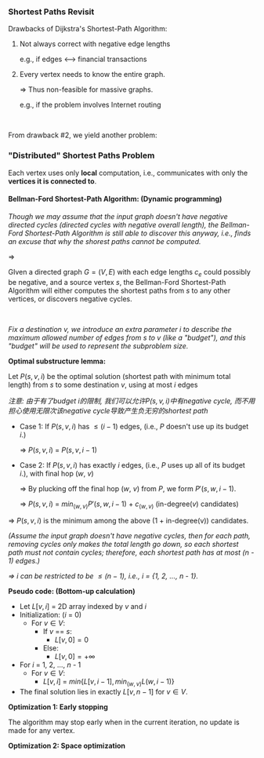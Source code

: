 ### Shortest Paths Revisit

Drawbacks of Dijkstra's Shortest-Path Algorithm:

1. Not always correct with negative edge lengths

   e.g., if edges <—> financial transactions

2. Every vertex needs to know the entire graph.

   => Thus non-feasible for massive graphs.

   e.g., if the problem involves Internet routing

<br>

From drawback #2, we yield another problem:

### "Distributed" Shortest Paths Problem

Each vertex uses only **local** computation, i.e., communicates with only the **vertices it is connected to**.

#### Bellman-Ford Shortest-Path Algorithm: (Dynamic programming)

*Though we may assume that the input graph doesn't have negative directed cycles (directed cycles with negative overall length), the Bellman-Ford Shortest-Path Algorithm is still able to discover this anyway, i.e., finds an excuse that why the shorest paths cannot be computed.*

=>

GIven a directed graph $G=(V,E)$ with each edge lengths $c_e$ could possibly be negative, and a source vertex $s$, the Bellman-Ford Shortest-Path Algorithm will either computes the shortest paths from $s$ to any other vertices, or discovers negative cycles.

<br>

*Fix a destination $v$, we introduce an extra parameter $i$ to describe the maximum allowed number of edges from $s$ to $v$ (like a "budget"), and this "budget" will be used to represent the subproblem size.*

**Optimal substructure lemma:**

Let $P(s, v, i)$ be the optimal solution (shortest path with minimum total length) from $s$ to some destination $v$, using at most $i$ edges

*注意: 由于有了budget $i$的限制, 我们可以允许$P(s, v, i)$中有negative cycle, 而不用担心使用无限次该negative cycle导致产生负无穷的shortest path*

* Case 1: If $P(s, v, i)$ has $\le (i-1)$ edges, (i.e., $P$ doesn't use up its budget $i$.)

  => $P(s, v, i) \ = \ P(s, v, i-1)$

* Case 2: If $P(s, v, i)$ has exactly $i$ edges, (i.e., $P$ uses up all of its budget $i$.), with final hop ($w$, $v$)

  => By plucking off the final hop ($w$, $v$) from $P$, we form $P'(s, w, i-1)$.

  => $P(s, v, i) \ = \ min_{(w, v)} {P'(s, w, i-1)}$ + $c_{(w, v)}$   (in-degree($v$) candidates)

=> $P(s, v, i)$ is the minimum among the above (1 + in-degree(v)) candidates.

*(Assume the input graph doesn't have negative cycles, then for each path, removing cycles only makes the total length go down, so each shortest path must not contain cycles; therefore, each shortest path has at most ($n$ - 1) edges.)*

*=> $i$ can be restricted to be $\le (n-1)$, i.e., $i$ = {1, 2, …, $n$ - 1}.*

**Pseudo code: (Bottom-up calculation)**

* Let $L[v, i]$ = 2D array indexed by $v$ and $i$
* Initialization: ($i$ = 0)
  * For $v \in V$:
    * If $v$ == $s$:
      * $L[v, 0] = 0$
    * Else:
      * $L[v, 0] = +\infty$
* For $i$ = 1, 2, …, $n$ - 1
  * For $v \in V$:
    * $L[v, i] \ = \ min\{L[v, i-1], min_{(w, v)}L(w, i-1)\}$
* The final solution lies in exactly $L[v, n-1]$ for $v \in V$.

**Optimization 1: Early stopping**

The algorithm may stop early when in the current iteration, no update is made for any vertex.

**Optimization 2: Space optimization**

